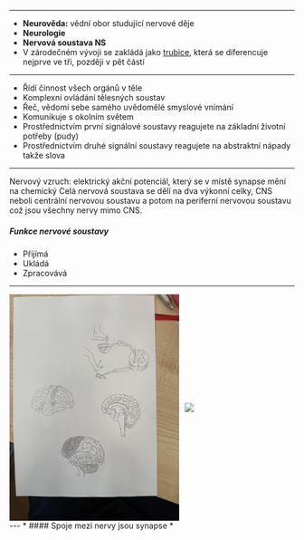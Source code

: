 
---
* **Neurověda:** vědní obor studující nervové děje
* **Neurologie**
* **Nervová soustava NS**
* V zárodečném vývoji se zakládá jako <u>trubice</u>, která se diferencuje nejprve ve tři, později v pět částí
---
* Řídí činnost všech orgánů v těle
* Komplexní ovládání tělesných soustav
* Řeč, vědomí sebe samého uvědomělé smyslové vnímání
* Komunikuje s okolním světem
* Prostřednictvím první signálové soustavy reagujete na základní životní potřeby (pudy)
* Prostřednictvím druhé signální soustavy reagujete na abstraktní nápady takže slova
---
Nervový vzruch:  elektrický akční potenciál, který se v místě synapse mění na chemický
Celá nervová soustava se dělí na dva výkonní celky, CNS neboli centrální nervovou soustavu a potom na periferní nervovou soustavu což jsou všechny nervy mimo CNS.
##### Funkce nervové soustavy
* Přijímá
* Ukládá
* Zpracovává
---
<div style="display: flex; justify-content: center; align-items: center; gap: 10px;">
  <img src="Images/IMG_1047.JPG" width="300">
  <img src="Images/IMG_1079.JPEG" width="300">
</div>
---
* #### Spoje mezi nervy jsou synapse  
* 